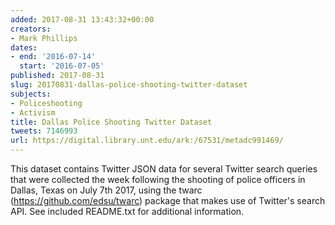 ```yaml
---
added: 2017-08-31 13:43:32+00:00
creators:
- Mark Phillips
dates:
- end: '2016-07-14'
  start: '2016-07-05'
published: 2017-08-31
slug: 20170831-dallas-police-shooting-twitter-dataset
subjects:
- Policeshooting
- Activism
title: Dallas Police Shooting Twitter Dataset
tweets: 7146993
url: https://digital.library.unt.edu/ark:/67531/metadc991469/
---
```


This dataset contains Twitter JSON data for several Twitter search queries that were collected the week following the shooting of police officers in Dallas, Texas on July 7th 2017, using the twarc (https://github.com/edsu/twarc) package that makes use of Twitter's search API. See included README.txt for additional information.
